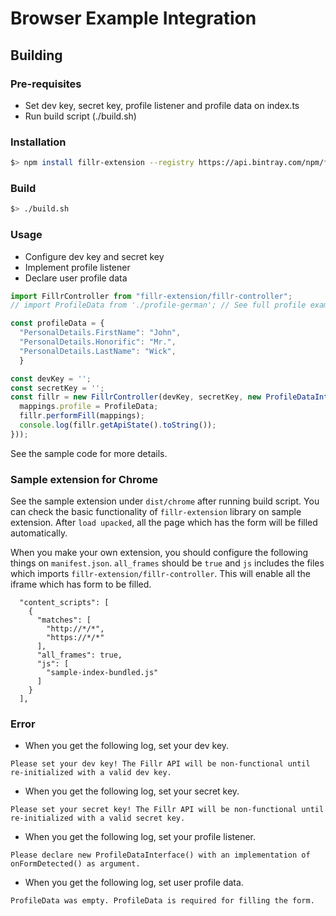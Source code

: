# Browser Example Integration

## Building

### Pre-requisites

- Set dev key, secret key, profile listener and profile data on index.ts
- Run build script (./build.sh)

### Installation

```bash
$> npm install fillr-extension --registry https://api.bintray.com/npm/fillr/npm
```

### Build

```bash
$> ./build.sh
```


### Usage

- Configure dev key and secret key
- Implement profile listener
- Declare user profile data

```typescript
import FillrController from "fillr-extension/fillr-controller";
// import ProfileData from './profile-german'; // See full profile example data

const profileData = {
  "PersonalDetails.FirstName": "John",
  "PersonalDetails.Honorific": "Mr.",
  "PersonalDetails.LastName": "Wick",
  }

const devKey = '';
const secretKey = '';
const fillr = new FillrController(devKey, secretKey, new ProfileDataInterface((mappings) => {
  mappings.profile = ProfileData;
  fillr.performFill(mappings);
  console.log(fillr.getApiState().toString());
}));
```

See the sample code for more details.

### Sample extension for Chrome

See the sample extension under `dist/chrome` after running build script. You can check the basic functionality of `fillr-extension` library on sample extension. After `load upacked`, all the page which has the form will be filled automatically.

When you make your own extension, you should configure the following things on `manifest.json`. `all_frames` should be `true` and `js` includes the files which imports `fillr-extension/fillr-controller`. This will enable all the iframe which has form to be filled.

```
  "content_scripts": [
    {
      "matches": [
        "http://*/*",
        "https://*/*"
      ],
      "all_frames": true,
      "js": [
        "sample-index-bundled.js"
      ]
    }
  ],
```  

### Error
- When you get the following log, set your dev key.

```
Please set your dev key! The Fillr API will be non-functional until re-initialized with a valid dev key.
```

- When you get the following log, set your secret key.

```
Please set your secret key! The Fillr API will be non-functional until re-initialized with a valid secret key.
```

- When you get the following log, set your profile listener.

```
Please declare new ProfileDataInterface() with an implementation of onFormDetected() as argument.
```

- When you get the following log, set user profile data.

``` 
ProfileData was empty. ProfileData is required for filling the form.
```

